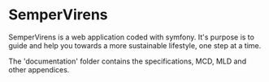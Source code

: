 # SemperVirens
SemperVirens is a web application coded with symfony. It's purpose is to guide and help you towards a more sustainable lifestyle, one step at a time.

The 'documentation' folder contains the specifications, MCD, MLD and other appendices.
